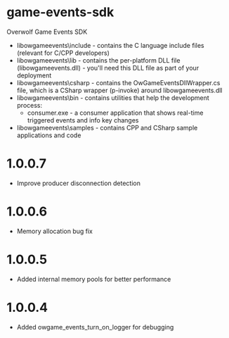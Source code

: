 # game-events-sdk
Overwolf Game Events SDK


- libowgameevents\include - contains the C language include files (relevant for C/CPP developers)
- libowgameevents\lib - contains the per-platform DLL file (libowgameevents.dll) - you'll need this DLL file as part of your deployment
- libowgameevents\csharp - contains the OwGameEventsDllWrapper.cs file, which is a CSharp wrapper (p-invoke) around libowgameevents.dll
- libowgameevents\bin - contains utilities that help the development process:
  - consumer.exe - a consumer application that shows real-time triggered events and info key changes
- libowgameevents\samples - contains CPP and CSharp sample applications and code

# 1.0.0.7

- Improve producer disconnection detection

# 1.0.0.6

- Memory allocation bug fix

# 1.0.0.5

- Added internal memory pools for better performance

# 1.0.0.4

- Added owgame_events_turn_on_logger for debugging